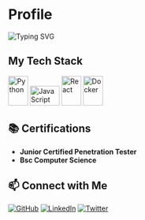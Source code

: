 # Profile

![Typing SVG](https://readme-typing-svg.herokuapp.com?font=Fira+Code&size=22&duration=10000&lines=Welcome+to+my+Professional+Profile!;Here+is+my+tech+stack;Learning+and+sharing+my+journey;Cybersecurity,+Ethical+Hacking,+and+💻+Penetration+Testing.)

## My Tech Stack

<p>
  <img src="https://cdn.jsdelivr.net/gh/devicons/devicon/icons/python/python-original.svg" width="40" height="60" alt="Python" />

  <img src="https://cdn.jsdelivr.net/gh/devicons/devicon/icons/javascript/javascript-original.svg" width="60" height="40" alt="JavaScript" />

  <img src="https://cdn.jsdelivr.net/gh/devicons/devicon/icons/react/react-original.svg" width="40" height="60" alt="React" />

  <img src="https://cdn.jsdelivr.net/gh/devicons/devicon/icons/docker/docker-original.svg" width="40" height="60" alt="Docker" />
</p>

## 📚 Certifications

- **Junior Certified Penetration Tester**  
- **Bsc Computer Science**  


## 📫 Connect with Me

[![GitHub](https://img.shields.io/badge/GitHub-100000?style=for-the-badge&logo=github&logoColor=white)](https://github.com/C9B3RD3Vi1)
[![LinkedIn](https://img.shields.io/badge/LinkedIn-0A66C2?style=for-the-badge&logo=linkedin&logoColor=white)](https://linkedin.com/in/yourprofile)
[![Twitter](https://img.shields.io/badge/Twitter-1DA1F2?style=for-the-badge&logo=twitter&logoColor=white)](https://twitter.com/yourhandle)